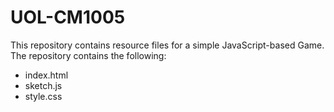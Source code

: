 # UOL-CM1005

This repository contains resource files for a simple JavaScript-based Game. The repository contains the following: 
* index.html 
* sketch.js
* style.css
